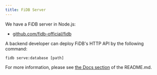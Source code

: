```yaml
---
title: FiDB Server
---
```


We have a FiDB server in Node.js:

- [github.com/fidb-official/fidb](https://github.com/fidb-official/fidb)

A backend developer can deploy
FiDB's HTTP API by the following command:

```
fidb serve:database [path]
```

For more information, please see [the Docs section](https://github.com/fidb-official/fidb#docs)
of the README.md.
